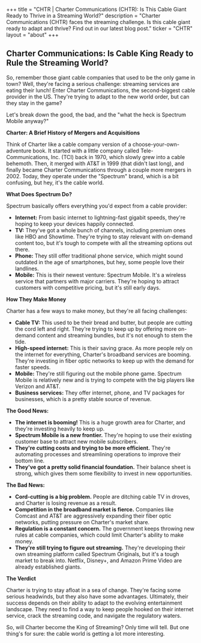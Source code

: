 +++
title = "CHTR |  Charter Communications (CHTR): Is This Cable Giant Ready to Thrive in a Streaming World?"
description = "Charter Communications (CHTR) faces the streaming challenge. Is this cable giant ready to adapt and thrive? Find out in our latest blog post."
ticker = "CHTR"
layout = "about"
+++

        


## Charter Communications: Is Cable King Ready to Rule the Streaming World?

So, remember those giant cable companies that used to be the only game in town? Well, they're facing a serious challenge: streaming services are eating their lunch!  Enter Charter Communications, the second-biggest cable provider in the US. They're trying to adapt to the new world order, but can they stay in the game? 

Let's break down the good, the bad, and the "what the heck is Spectrum Mobile anyway?" 

**Charter: A Brief History of Mergers and Acquisitions**

Think of Charter like a cable company version of a choose-your-own-adventure book. It started with a little company called Tele-Communications, Inc. (TCI) back in 1970, which slowly grew into a cable behemoth.  Then, it merged with AT&T in 1999 (that didn't last long), and finally became Charter Communications through a couple more mergers in 2002.  Today, they operate under the "Spectrum" brand, which is a bit confusing, but hey, it's the cable world.

**What Does Spectrum Do?**

Spectrum basically offers everything you'd expect from a cable provider:

* **Internet:**  From basic internet to lightning-fast gigabit speeds, they're hoping to keep your devices happily connected. 
* **TV:** They've got a whole bunch of channels, including premium ones like HBO and Showtime.  They're trying to stay relevant with on-demand content too, but it's tough to compete with all the streaming options out there.
* **Phone:**  They still offer traditional phone service, which might sound outdated in the age of smartphones, but hey, some people love their landlines. 
* **Mobile:** This is their newest venture: Spectrum Mobile. It's a wireless service that partners with major carriers. They're hoping to attract customers with competitive pricing, but it's still early days.

**How They Make Money**

Charter has a few ways to make money, but they're all facing challenges:

* **Cable TV:**  This used to be their bread and butter, but people are cutting the cord left and right. They're trying to keep up by offering more on-demand content and streaming bundles, but it's not enough to stem the tide.
* **High-speed internet:**  This is their saving grace.  As more people rely on the internet for everything, Charter's broadband services are booming.  They're investing in fiber optic networks to keep up with the demand for faster speeds.
* **Mobile:** They're still figuring out the mobile phone game.  Spectrum Mobile is relatively new and is trying to compete with the big players like Verizon and AT&T.
* **Business services:** They offer internet, phone, and TV packages for businesses, which is a pretty stable source of revenue.

**The Good News:**

* **The internet is booming!**  This is a huge growth area for Charter, and they're investing heavily to keep up.
* **Spectrum Mobile is a new frontier.** They're hoping to use their existing customer base to attract new mobile subscribers.
* **They're cutting costs and trying to be more efficient.** They're automating processes and streamlining operations to improve their bottom line.
* **They've got a pretty solid financial foundation.**  Their balance sheet is strong, which gives them some flexibility to invest in new opportunities.

**The Bad News:**

* **Cord-cutting is a big problem.** People are ditching cable TV in droves, and Charter is losing revenue as a result.
* **Competition in the broadband market is fierce.**  Companies like Comcast and AT&T are aggressively expanding their fiber optic networks, putting pressure on Charter's market share.
* **Regulation is a constant concern.**  The government keeps throwing new rules at cable companies, which could limit Charter's ability to make money.
* **They're still trying to figure out streaming.** They're developing their own streaming platform called Spectrum Originals, but it's a tough market to break into. Netflix, Disney+, and Amazon Prime Video are already established giants.

**The Verdict**

Charter is trying to stay afloat in a sea of change. They're facing some serious headwinds, but they also have some advantages.  Ultimately, their success depends on their ability to adapt to the evolving entertainment landscape.  They need to find a way to keep people hooked on their internet service,  crack the streaming code, and navigate the regulatory waters.

So, will Charter become the King of Streaming? Only time will tell.  But one thing's for sure: the cable world is getting a lot more interesting. 

        